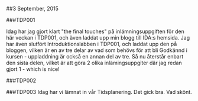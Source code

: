 

##3 September, 2015

###TDP001

Idag har jag gjort klart "the final touches" på inlämningsuppgiften för den här veckan i TDP001, och även laddat upp 
min blogg till IDA:s hemsida. Jag har även slutfört Introduktionslabben i TDP001, och laddat upp den på bloggen, 
vilken är en av tre delar av vad som behövs för att bli Godkännd i kursen - uppladdning är också en annan del av tre. 
Så nu återstår enbart den sista delen, vilket är att göra 2 olika inlämingsuppgiter där jag redan gjort 1 - which is nice!

###TDP002


###TDP003
Idag har vi lämnat in vår Tidsplanering. Det gick bra. Vad skönt. 
